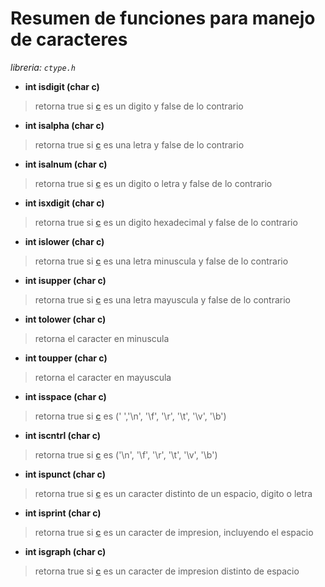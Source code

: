 # Resumen de funciones para manejo de caracteres

*libreria: `ctype.h`*

* **int isdigit (char c)**
> retorna true si **<u>c</u>** es un digito y false de lo contrario

* **int isalpha (char c)**
> retorna true si **<u>c</u>** es una letra y false de lo contrario

* **int isalnum (char c)**
> retorna true si **<u>c</u>** es un digito o letra y false de lo contrario

* **int isxdigit (char c)**
> retorna true si **<u>c</u>** es un digito hexadecimal y false de lo contrario

* **int islower (char c)**
> retorna true si **<u>c</u>** es una letra minuscula y false de lo contrario

* **int isupper (char c)**
> retorna true si **<u>c</u>** es una letra mayuscula y false de lo contrario

* **int tolower (char c)**
> retorna el caracter en minuscula

* **int toupper (char c)**
> retorna el caracter en mayuscula

* **int isspace (char c)**
> retorna true si **<u>c</u>** es (' ','\n', '\f', '\r', '\t', '\v', '\b')

* **int iscntrl (char c)**
> retorna true si **<u>c</u>** es ('\n', '\f', '\r', '\t', '\v', '\b')

* **int ispunct (char c)**
> retorna true si **<u>c</u>** es un caracter distinto de un espacio, digito o letra

* **int isprint (char c)**
> retorna true si **<u>c</u>** es un caracter de impresion, incluyendo el espacio

* **int isgraph (char c)**
> retorna true si **<u>c</u>** es un caracter de impresion distinto de espacio